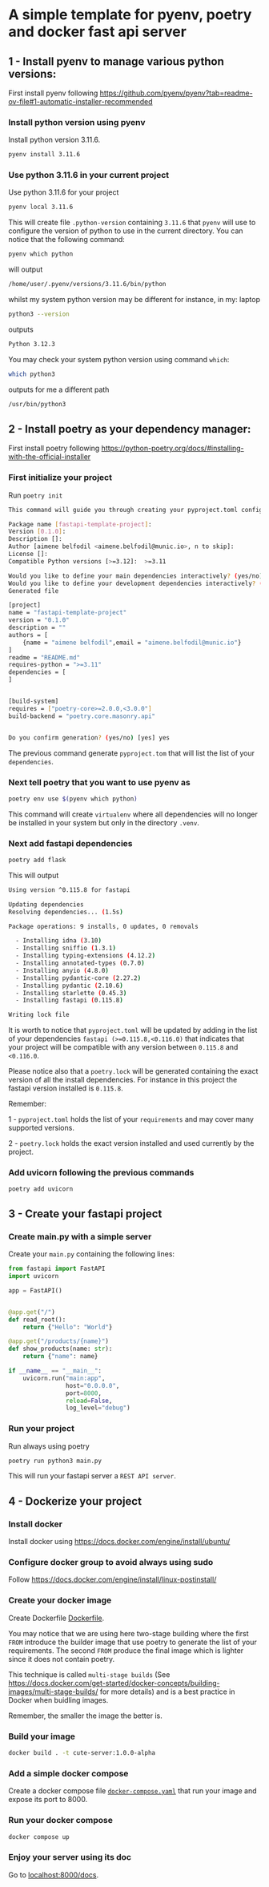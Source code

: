 # A simple template for pyenv, poetry and docker fast api server

## 1 - Install pyenv to manage various python versions:
First install pyenv following
https://github.com/pyenv/pyenv?tab=readme-ov-file#1-automatic-installer-recommended

### Install python version using pyenv

Install python version 3.11.6.
```bash
pyenv install 3.11.6
```

### Use python 3.11.6 in your current project
Use python 3.11.6 for your project
```bash
pyenv local 3.11.6
```

This will create file `.python-version` containing `3.11.6` that `pyenv` will use to configure the version of python to use in the current directory. You can notice that the following command:
```bash
pyenv which python
```

will output
```bash
/home/user/.pyenv/versions/3.11.6/bin/python
```

whilst my system python version may be different for instance, in my: laptop
```bash
python3 --version
```
outputs
```bash
Python 3.12.3
```

You may check your system python version using command `which`: 
```bash
which python3
```

outputs for me a different path
```bash
/usr/bin/python3
```

## 2 - Install poetry as your dependency manager:
First install poetry following
https://python-poetry.org/docs/#installing-with-the-official-installer

### First initialize your project
Run `poetry init`

```bash
This command will guide you through creating your pyproject.toml config.

Package name [fastapi-template-project]:       
Version [0.1.0]:  
Description []:  
Author [aimene belfodil <aimene.belfodil@munic.io>, n to skip]:  
License []:  
Compatible Python versions [>=3.12]:  >=3.11

Would you like to define your main dependencies interactively? (yes/no) [yes] no
Would you like to define your development dependencies interactively? (yes/no) [yes] no
Generated file

[project]
name = "fastapi-template-project"
version = "0.1.0"
description = ""
authors = [
    {name = "aimene belfodil",email = "aimene.belfodil@munic.io"}
]
readme = "README.md"
requires-python = ">=3.11"
dependencies = [
]


[build-system]
requires = ["poetry-core>=2.0.0,<3.0.0"]
build-backend = "poetry.core.masonry.api"


Do you confirm generation? (yes/no) [yes] yes
```

The previous command generate `pyproject.tom` that will list the list of your `dependencies`.


### Next tell poetry that you want to use pyenv as 

```bash
poetry env use $(pyenv which python)
```

This command will create `virtualenv` where all dependencies will no longer be installed in your system but only in the directory `.venv`.

### Next add fastapi dependencies

```bash
poetry add flask
```

This will output
```bash
Using version ^0.115.8 for fastapi

Updating dependencies
Resolving dependencies... (1.5s)

Package operations: 9 installs, 0 updates, 0 removals

  - Installing idna (3.10)
  - Installing sniffio (1.3.1)
  - Installing typing-extensions (4.12.2)
  - Installing annotated-types (0.7.0)
  - Installing anyio (4.8.0)
  - Installing pydantic-core (2.27.2)
  - Installing pydantic (2.10.6)
  - Installing starlette (0.45.3)
  - Installing fastapi (0.115.8)

Writing lock file
```

It is worth to notice that `pyproject.toml` will be updated by adding in the list of your dependencies `fastapi (>=0.115.8,<0.116.0)` that indicates that your project will be compatible with any version between  `0.115.8` and `<0.116.0`.

Please notice also that a `poetry.lock` will be generated containing the exact version of all the install dependencies. For instance in this project the fastapi version installed is `0.115.8`.

Remember:

1 - `pyproject.toml` holds the list of your `requirements` and may cover many supported versions.

2 - `poetry.lock` holds the exact version installed and used currently by the project.

### Add uvicorn following the previous commands

```
poetry add uvicorn
```

## 3 - Create your fastapi project


### Create main.py with a simple server
Create your `main.py` containing the following lines:

```python
from fastapi import FastAPI
import uvicorn

app = FastAPI()


@app.get("/")
def read_root():
    return {"Hello": "World"}

@app.get("/products/{name}")
def show_products(name: str):
    return {"name": name}

if __name__ == "__main__":
    uvicorn.run("main:app", 
                host="0.0.0.0", 
                port=8000, 
                reload=False, 
                log_level="debug")
```

### Run your project

Run always using poetry
```bash
poetry run python3 main.py
```

This will run your fastapi server a `REST API server`.


## 4 - Dockerize your project

### Install docker
Install docker using https://docs.docker.com/engine/install/ubuntu/

### Configure docker group to avoid always using sudo
Follow https://docs.docker.com/engine/install/linux-postinstall/

### Create your docker image
Create Dockerfile [Dockerfile](Dockerfile).

You may notice that we are using here two-stage building where the first `FROM` introduce the builder image that use poetry to generate the list of your requirements. The second `FROM` produce the final image which is lighter since it does not contain poetry.

This technique is called `multi-stage builds` (See https://docs.docker.com/get-started/docker-concepts/building-images/multi-stage-builds/ for more details) and is a best practice in Docker when buidling images. 

Remember, the smaller the image the better is.

### Build your image
```bash
docker build . -t cute-server:1.0.0-alpha
```

### Add a simple docker compose
Create a docker compose file [`docker-compose.yaml`](./docker-compose.yaml) that run your image and expose its port to 8000.

### Run your docker compose
```bash
docker compose up
```

### Enjoy your server using its doc
Go to [localhost:8000/docs](http://localhost:8000/docs).
